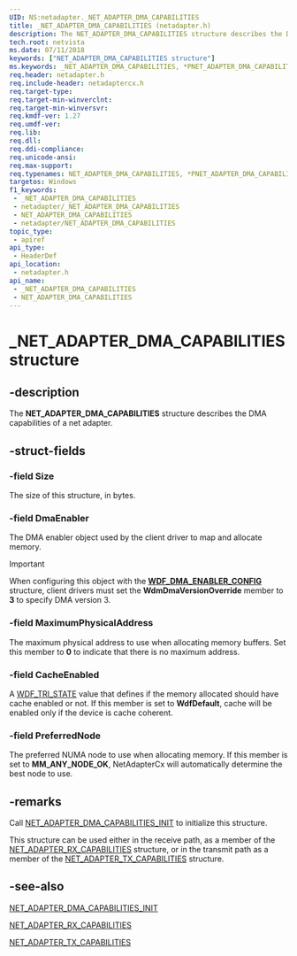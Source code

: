 ```yaml
---
UID: NS:netadapter._NET_ADAPTER_DMA_CAPABILITIES
title: _NET_ADAPTER_DMA_CAPABILITIES (netadapter.h)
description: The NET_ADAPTER_DMA_CAPABILITIES structure describes the DMA capabilities of an adapter.
tech.root: netvista
ms.date: 07/11/2018
keywords: ["NET_ADAPTER_DMA_CAPABILITIES structure"]
ms.keywords: _NET_ADAPTER_DMA_CAPABILITIES, *PNET_ADAPTER_DMA_CAPABILITIES, NET_ADAPTER_DMA_CAPABILITIES,
req.header: netadapter.h
req.include-header: netadaptercx.h
req.target-type: 
req.target-min-winverclnt: 
req.target-min-winversvr: 
req.kmdf-ver: 1.27
req.umdf-ver: 
req.lib: 
req.dll: 
req.ddi-compliance: 
req.unicode-ansi: 
req.max-support: 
req.typenames: NET_ADAPTER_DMA_CAPABILITIES, *PNET_ADAPTER_DMA_CAPABILITIES
targetos: Windows
f1_keywords:
 - _NET_ADAPTER_DMA_CAPABILITIES
 - netadapter/_NET_ADAPTER_DMA_CAPABILITIES
 - NET_ADAPTER_DMA_CAPABILITIES
 - netadapter/NET_ADAPTER_DMA_CAPABILITIES
topic_type:
 - apiref
api_type:
 - HeaderDef
api_location:
 - netadapter.h
api_name:
 - _NET_ADAPTER_DMA_CAPABILITIES
 - NET_ADAPTER_DMA_CAPABILITIES
---
```


# _NET_ADAPTER_DMA_CAPABILITIES structure


## -description

The **NET_ADAPTER_DMA_CAPABILITIES** structure describes the DMA capabilities of a net adapter.

## -struct-fields

### -field Size

The size of this structure, in bytes.

### -field DmaEnabler

The DMA enabler object used by the client driver to map and allocate memory. 

> [!IMPORTANT]
> When configuring this object with the [**WDF_DMA_ENABLER_CONFIG**](../wdfdmaenabler/ns-wdfdmaenabler-_wdf_dma_enabler_config.md) structure, client drivers must set the **WdmDmaVersionOverride** member to **3** to specify DMA version 3.

### -field MaximumPhysicalAddress

The maximum physical address to use when allocating memory buffers. Set this member to **0** to indicate that there is no maximum address.

### -field CacheEnabled

A [WDF_TRI_STATE](../wdftypes/ne-wdftypes-_wdf_tri_state.md) value that defines if the memory allocated should have cache enabled or not. If this member is set to **WdfDefault**, cache will be enabled only if the device is cache coherent.

### -field PreferredNode

The preferred NUMA node to use when allocating memory. If this member is set to **MM_ANY_NODE_OK**, NetAdapterCx will automatically determine the best node to use.

## -remarks

Call [NET_ADAPTER_DMA_CAPABILITIES_INIT](nf-netadapter-net_adapter_dma_capabilities_init.md) to initialize this structure.

This structure can be used either in the receive path, as a member of the [NET_ADAPTER_RX_CAPABILITIES](ns-netadapter-_net_adapter_rx_capabilities.md) structure, or in the transmit path as a member of the [NET_ADAPTER_TX_CAPABILITIES](nf-netadapter-net_adapter_tx_capabilities_init_for_dma.md) structure.

## -see-also

[NET_ADAPTER_DMA_CAPABILITIES_INIT](nf-netadapter-net_adapter_dma_capabilities_init.md)

[NET_ADAPTER_RX_CAPABILITIES](ns-netadapter-_net_adapter_rx_capabilities.md)

[NET_ADAPTER_TX_CAPABILITIES](nf-netadapter-net_adapter_tx_capabilities_init_for_dma.md)

